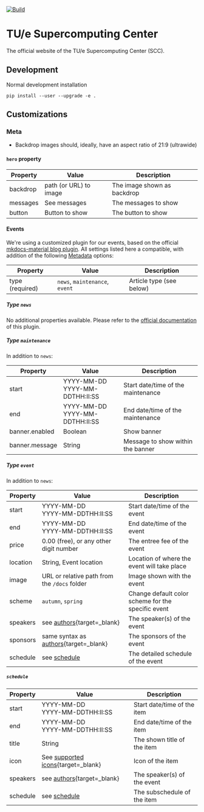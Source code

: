 [![Build](https://github.com/HPC-TUE/supercomputing.tue.nl/actions/workflows/documentation.yml/badge.svg)](https://github.com/HPC-TUE/supercomputing.tue.nl/actions/workflows/documentation.yml)

# TU/e Supercomputing Center

The official website of the TU/e Supercomputing Center (SCC).

## Development

Normal development installation

```shell
pip install --user --upgrade -e .
```

## Customizations

### Meta

- Backdrop images should, ideally, have an aspect ratio of 21:9 (ultrawide)

#### `hero` property

| Property | Value                  | Description                 |
|----------|------------------------|-----------------------------|
| backdrop | path (or URL) to image | The image shown as backdrop |
| messages | See messages           | The messages to show        |
| button   | Button to show         | The button to show          |

#### Events

We're using a customized plugin for our events, based on the
official [mkdocs-material blog plugin](https://squidfunk.github.io/mkdocs-material/plugins/blog/). All settings listed
here a compatible, with addition of the
following [Metadata](https://squidfunk.github.io/mkdocs-material/plugins/blog/#metadata) options:

| Property        | Value                          | Description              |
|-----------------|--------------------------------|--------------------------|
| type (required) | `news`, `maintenance`, `event` | Article type (see below) | 

##### Type `news`

No additional properties available. Please refer to
the [official documentation](https://squidfunk.github.io/mkdocs-material/plugins/blog/) of this plugin.

##### Type `maintenance`

In addition to `news`:

| Property       | Value                              | Description                        |
|----------------|------------------------------------|------------------------------------|
| start          | YYYY-MM-DD<br/>YYYY-MM-DDTHH:II:SS | Start date/time of the maintenance | 
| end            | YYYY-MM-DD<br/>YYYY-MM-DDTHH:II:SS | End date/time of the maintenance   | 
| banner.enabled | Boolean                            | Show banner                        |
| banner.message | String                             | Message to show within the banner  | 

##### Type `event`

In addition to `news`:

| Property | Value                                                                                                           | Description                                        |
|----------|-----------------------------------------------------------------------------------------------------------------|----------------------------------------------------|
| start    | YYYY-MM-DD<br/>YYYY-MM-DDTHH:II:SS                                                                              | Start date/time of the event                       | 
| end      | YYYY-MM-DD<br/>YYYY-MM-DDTHH:II:SS                                                                              | End date/time of the event                         | 
| price    | 0.00 (free), or any other digit number                                                                          | The entree fee of the event                        |
| location | String, Event location                                                                                          | Location of where the event will take place        |
| image    | URL or relative path from the `/docs` folder                                                                    | Image shown with the event                         |
| scheme   | `autumn`, `spring`                                                                                              | Change default color scheme for the specific event |
| speakers | see [authors](https://squidfunk.github.io/mkdocs-material/plugins/blog/#meta.authors){target=_blank}            | The speaker(s) of the event                        |
| sponsors | same syntax as [authors](https://squidfunk.github.io/mkdocs-material/plugins/blog/#meta.authors){target=_blank} | The sponsors of the event                          |
| schedule | see [schedule](#schedule)                                                                                       | The detailed schedule of the event                 |

##### `schedule`

| Property | Value                                                                                                     | Description                 |
|----------|-----------------------------------------------------------------------------------------------------------|-----------------------------|
| start    | YYYY-MM-DD<br/>YYYY-MM-DDTHH:II:SS                                                                        | Start date/time of the item | 
| end      | YYYY-MM-DD<br/>YYYY-MM-DDTHH:II:SS                                                                        | End date/time of the item   |
| title    | String                                                                                                    | The shown title of the item |
| icon     | See [supported icons](https://squidfunk.github.io/mkdocs-material/reference/icons-emojis/){target=_blank} | Icon of the item            |
| speakers | see [authors](https://squidfunk.github.io/mkdocs-material/plugins/blog/#meta.authors){target=_blank}      | The speaker(s) of the event |
| schedule | see [schedule](#schedule)                                                                                 | The subschedule of the item |
